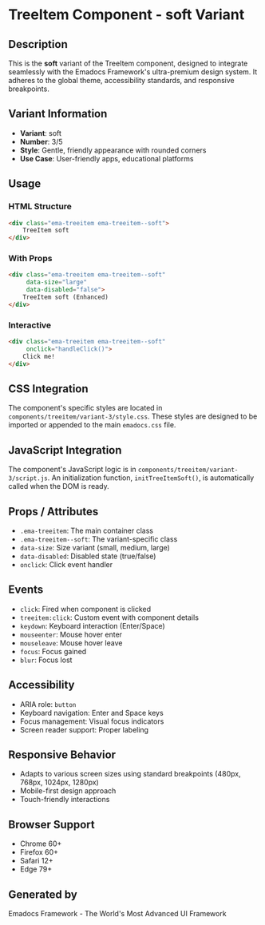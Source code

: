 # TreeItem Component - soft Variant

## Description
This is the **soft** variant of the TreeItem component, designed to integrate seamlessly with the Emadocs Framework's ultra-premium design system. It adheres to the global theme, accessibility standards, and responsive breakpoints.

## Variant Information
- **Variant**: soft
- **Number**: 3/5
- **Style**: Gentle, friendly appearance with rounded corners
- **Use Case**: User-friendly apps, educational platforms

## Usage

### HTML Structure
```html
<div class="ema-treeitem ema-treeitem--soft">
    TreeItem soft
</div>
```

### With Props
```html
<div class="ema-treeitem ema-treeitem--soft" 
     data-size="large" 
     data-disabled="false">
    TreeItem soft (Enhanced)
</div>
```

### Interactive
```html
<div class="ema-treeitem ema-treeitem--soft" 
     onclick="handleClick()">
    Click me!
</div>
```

## CSS Integration
The component's specific styles are located in `components/treeitem/variant-3/style.css`. These styles are designed to be imported or appended to the main `emadocs.css` file.

## JavaScript Integration
The component's JavaScript logic is in `components/treeitem/variant-3/script.js`. An initialization function, `initTreeItemSoft()`, is automatically called when the DOM is ready.

## Props / Attributes
- `.ema-treeitem`: The main container class
- `.ema-treeitem--soft`: The variant-specific class
- `data-size`: Size variant (small, medium, large)
- `data-disabled`: Disabled state (true/false)
- `onclick`: Click event handler

## Events
- `click`: Fired when component is clicked
- `treeitem:click`: Custom event with component details
- `keydown`: Keyboard interaction (Enter/Space)
- `mouseenter`: Mouse hover enter
- `mouseleave`: Mouse hover leave
- `focus`: Focus gained
- `blur`: Focus lost

## Accessibility
- ARIA role: `button`
- Keyboard navigation: Enter and Space keys
- Focus management: Visual focus indicators
- Screen reader support: Proper labeling

## Responsive Behavior
- Adapts to various screen sizes using standard breakpoints (480px, 768px, 1024px, 1280px)
- Mobile-first design approach
- Touch-friendly interactions

## Browser Support
- Chrome 60+
- Firefox 60+
- Safari 12+
- Edge 79+

## Generated by
Emadocs Framework - The World's Most Advanced UI Framework
